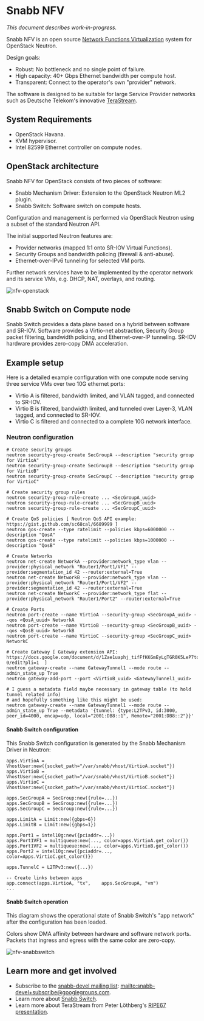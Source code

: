 # Snabb NFV

*This document describes work-in-progress.*

Snabb NFV is an open source [Network Functions
Virtualization](http://en.wikipedia.org/wiki/Network_Functions_Virtualization)
system for OpenStack Neutron.

Design goals:

* Robust: No bottleneck and no single point of failure.
* High capacity: 40+ Gbps Ethernet bandwidth per compute host.
* Transparent: Connect to the operator's own "provider" network.

The software is designed to be suitable for large Service Provider
networks such as Deutsche Telekom's innovative
[TeraStream](https://ripe67.ripe.net/archives/video/3/).

## System Requirements

* OpenStack Havana.
* KVM hypervisor.
* Intel 82599 Ethernet controller on compute nodes.

## OpenStack architecture

Snabb NFV for OpenStack consists of two pieces of software:

* Snabb Mechanism Driver: Extension to the OpenStack Neutron ML2 plugin.
* Snabb Switch: Software switch on compute hosts. 

Configuration and management is performed via OpenStack Neutron using
a subset of the standard Neutron API.

The initial supported Neutron features are:

* Provider networks (mapped 1:1 onto SR-IOV Virtual Functions).
* Security Groups and bandwidth policing (firewall & anti-abuse).
* Ethernet-over-IPv6 tunneling for selected VM ports.

Further network services have to be implemented by the operator
network and its service VMs, e.g. DHCP, NAT, overlays, and routing.

![nfv-openstack](.images/nfv-openstack.png)

## Snabb Switch on Compute node

Snabb Switch provides a data plane based on a hybrid between software
and SR-IOV. Software provides a Virtio-net abstraction, Security Group
packet filtering, bandwidth policing, and Ethernet-over-IP tunneling.
SR-IOV hardware provides zero-copy DMA acceleration.

## Example setup

Here is a detailed example configuration with one compute node serving
three service VMs over two 10G ethernet ports:

* Virtio A is filtered, bandwidth limited, and VLAN tagged, and connected to SR-IOV.
* Virtio B is filtered, bandwidth limited, and tunneled over Layer-3, VLAN tagged, and connected to SR-IOV.
* Virtio C is filtered and connected to a complete 10G network interface.

### Neutron configuration

    # Create security groups
    neutron security-group-create SecGroupA --description "security group for VirtioA"
    neutron security-group-create SecGroupB --description "security group for VirtioB"
    neutron security-group-create SecGroupC --description "security group for VirtioC"

    # Create security group rules
    neutron security-group-rule-create ... <SecGroupA_uuid>
    neutron security-group-rule-create ... <SecGroupB_uuid>
    neutron security-group-rule-create ... <SecGroupC_uuid>

    # Create QoS policies [ Neutron QoS API example: https://gist.github.com/sc68cal/6689999 ]
    neutron qos-create --type ratelimit --policies kbps=6000000 --description "QosA"
    neutron qos-create --type ratelimit --policies kbps=1000000 --description "QosB"

    # Create Networks
    neutron net-create NetworkA --provider:network_type vlan --provider:physical_network "Router1/Port1/VF1" --provider:segmentation_id 42 --router:external=True
    neutron net-create NetworkB --provider:network_type vlan --provider:physical_network "Router1/Port1/VF2" --provider:segmentation_id 42 --router:external=True
    neutron net-create NetworkC --provider:network_type flat --provider:physical_network "Router1/Port2" --router:external=True

    # Create Ports
    neutron port-create --name VirtioA --security-group <SecGroupA_uuid> --qos <QosA_uuid> NetworkA
    neutron port-create --name VirtioB --security-group <SecGroupB_uuid> --qos <QosB_uuid> NetworkB
    neutron port-create --name VirtioC --security-group <SecGroupC_uuid> NetworkC

    # Create Gateway [ Gateway extension API: https://docs.google.com/document/d/1Zae1uaphj_tifFfKKGmEyLgTGR0K5LeP7to4FcfA2-0/edit?pli=1  ]
    neutron gateway-create --name GatewayTunnel1 --mode route --admin_state_up True
    neutron gateway-add-port --port <VirtioB_uuid> <GatewayTunnel1_uuid>

    # I guess a metadata field maybe necessary in gateway table (to hold tunnel related info)
    # and hopefully something like this might be used:
    neutron gateway-create --name GatewayTunnel1 --mode route --admin_state_up True --metadata '{tunnel: {type:L2TPv3, id:3000, peer_id=4000, encap=udp, local="2001:DB8::1", Remote="2001:DB8::2"}}'

#### Snabb Switch configuration

This Snabb Switch configuration is generated by the Snabb Mechanism
Driver in Neutron:

    apps.VirtioA = VhostUser:new({socket_path="/var/snabb/vhost/VirtioA.socket"})
    apps.VirtioB = VhostUser:new({socket_path="/var/snabb/vhost/VirtioB.socket"})
    apps.VirtioC = VhostUser:new({socket_path="/var/snabb/vhost/VirtioC.socket"})

    apps.SecGroupA = SecGroup:new({rule=...})
    apps.SecGroupB = SecGroup:new({rule=...})
    apps.SecGroupC = SecGroup:new({rule=...})

    apps.LimitA = Limit:new({gbps=6})
    apps.LimitB = Limit:new({gbps=1})

    apps.Port1 = intel10g:new({pciaddr=...})
    apps.Port1VF1 = multiqueue:new(..., color=apps.VirtioA.get_color())
    apps.Port1VF2 = multiqueue:new(..., color=apps.VirtioB.get_color())
    apps.Port2 = intel10g:new({pciaddr=..., color=Apps.VirtioC.get_color()})

    apps.TunnelC = L2TPv3:new({...})

    -- Create links between apps
    app.connect(apps.VirtioA, "tx",    apps.SecGroupA, "vm")
    ...

#### Snabb Switch operation

This diagram shows the operational state of Snabb Switch's "app
network" after the configuration has been loaded.

Colors show DMA affinity between hardware and software network ports.
Packets that ingress and egress with the same color are zero-copy.

![nfv-snabbswitch](.images/nfv-snabbswitch.png)

## Learn more and get involved

* Subscribe to the [snabb-devel mailing list](https://groups.google.com/d/forum/snabb-devel): [mailto:snabb-devel+subscribe@googlegroups.com](mailto:snabb-devel+subscribe@googlegroups.com).
* Learn more about [Snabb Switch](http://snabb.co/snabbswitch/).
* Learn more about TeraStream from Peter Löthberg's [RIPE67 presentation](https://ripe67.ripe.net/archives/video/3/).

